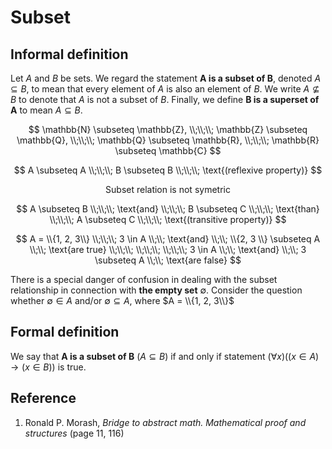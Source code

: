 # Subset

## Informal definition

Let $A$ and $B$ be sets. We regard the statement **A is a subset of B**, denoted $A \subseteq B$, to mean that every element of $A$ is also an element of $B$. We write $A \nsubseteq B$ to denote that $A$ is not a subset of $B$. Finally, we define **B is a superset of A** to mean $A \subseteq B$.

$$
\mathbb{N} \subseteq \mathbb{Z},
\\;\\;\\;
\mathbb{Z} \subseteq \mathbb{Q},
\\;\\;\\;
\mathbb{Q} \subseteq \mathbb{R},
\\;\\;\\;
\mathbb{R} \subseteq \mathbb{C}
$$

$$
A \subseteq A
\\;\\;\\;
B \subseteq B
\\;\\;\\;
\text{(reflexive property)}
$$

$$
\text{Subset relation is not symetric}
$$

$$
A \subseteq B
\\;\\;\\;
\text{and}
\\;\\;\\;
B \subseteq C
\\;\\;\\;
\text{than}
\\;\\;\\;
A \subseteq C
\\;\\;\\;
\text{(transitive property)}
$$

$$
A = \\{1, 2, 3\\}
\\;\\;\\;
3 \in A
\\;\\;
\text{and}
\\;\\;
\\{2, 3 \\} \subseteq A
\\;\\;
\text{are true}
\\;\\;\\;
\\;\\;\\;
\\;\\;\\;
3 \in A
\\;\\;
\text{and}
\\;\\;
3 \subseteq A
\\;\\;
\text{are false}
$$

There is a special danger of confusion in dealing with the subset relationship in connection with **the empty set** $\emptyset$. Consider the question whether $\emptyset \in A$ and/or $\emptyset \subseteq A$, where $A = \\{1, 2, 3\\}$

## Formal definition

We say that **A is a subset of B** ($A \subseteq B$) if and only if statement $(\forall x)((x \in A) \to (x \in B))$ is true.

## Reference

1. Ronald P. Morash, *Bridge to abstract math. Mathematical proof and structures* (page 11, 116)